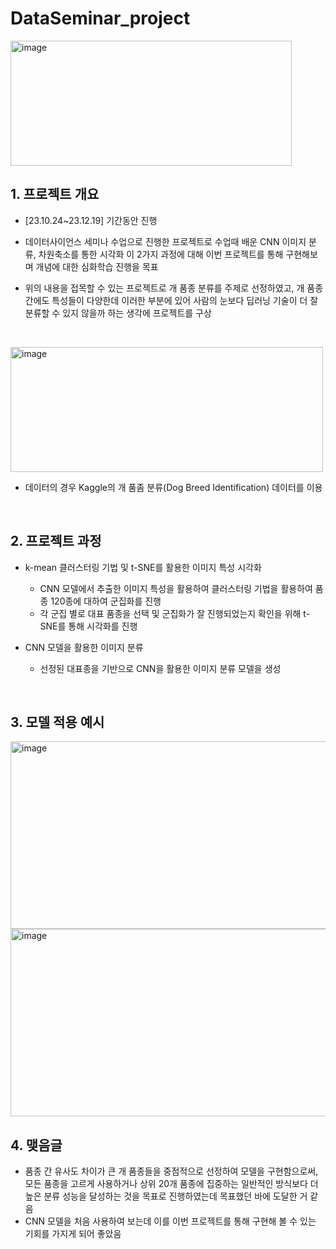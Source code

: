 # DataSeminar_project

<img src="https://github.com/BaekJunehong/DataSeminar_project/assets/101456289/489e6d9e-6608-4049-b4c3-6ea222fcbb19" alt="image" width="450" height="200">

## 1. 프로젝트 개요  
- [23.10.24~23.12.19] 기간동안 진행
  
- 데이터사이언스 세미나 수업으로 진행한 프로젝트로 수업때 배운 CNN 이미지 분류, 차원축소를 통한 시각화 이 2가지 과정에 대해 이번 프로젝트를 통해 구현해보며 개념에 대한 심화학습 진행을 목표   

- 위의 내용을 접목할 수 있는 프로젝트로 개 품종 분류를 주제로 선정하였고, 개 품종 간에도 특성들이 다양한데 이러한 부분에 있어 사람의 눈보다 딥러닝 기술이 더 잘 분류할 수 있지 않을까 하는 생각에 프로젝트를 구상

<br>

<img src="https://github.com/BaekJunehong/DataSeminar_project/assets/101456289/5034f76d-ba97-4a67-be15-493866639088)" alt="image" width="500" height="200"><br>

- 데이터의 경우 Kaggle의 개 품좀 분류(Dog Breed Identification) 데이터를 이용

<br>

## 2. 프로젝트 과정  

- k-mean 클러스터링 기법 및 t-SNE를 활용한 이미지 특성 시각화    
  - CNN 모델에서 추출한 이미지 특성을 활용하여 클러스터링 기법을 활용하여 품종 120종에 대하여 군집화를 진행
  - 각 군집 별로 대표 품종을 선택 및 군집화가 잘 진행되었는지 확인을 위해 t-SNE를 통해 시각화를 진행
  
- CNN 모델을 활용한 이미지 분류
  - 선정된 대표종을 기반으로 CNN을 활용한 이미지 분류 모델을 생성

<br>

## 3. 모델 적용 예시

<img src="https://github.com/BaekJunehong/DataSeminar_project/assets/101456289/0df2dd0c-3f40-497a-912b-5c989e0af938" alt="image" width="550" height="300">
<img src="https://github.com/BaekJunehong/DataSeminar_project/assets/101456289/60cd09f7-5d7b-473f-8d13-c9818b0b325f" alt="image" width="550" height="300"><br>

## 4. 맺음글
- 품종 간 유사도 차이가 큰 개 품종들을 중점적으로 선정하여 모델을 구현함으로써, 모든 품종을 고르게 사용하거나 상위 20개 품종에 집중하는 일반적인 방식보다 더 높은 분류 성능을 달성하는 것을 목표로 진행하였는데 목표했던 바에 도달한 거 같음
- CNN 모델을 처음 사용하여 보는데 이를 이번 프로젝트를 통해 구현해 볼 수 있는 기회를 가지게 되어 좋았음

<br>

